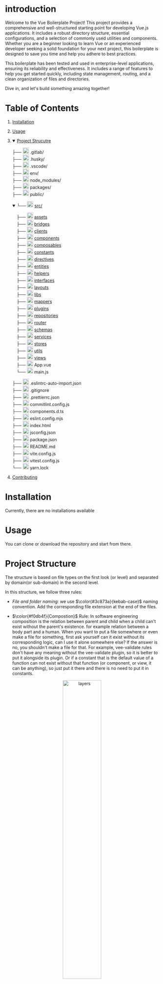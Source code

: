 # introduction 

Welcome to the Vue Boilerplate Project! This project provides a comprehensive and well-structured starting point for developing Vue.js applications. It includes a robust directory structure, essential configurations, and a selection of commonly used utilities and components. Whether you are a beginner looking to learn Vue or an experienced developer seeking a solid foundation for your next project, this boilerplate is designed to save you time and help you adhere to best practices.

This boilerplate has been tested and used in enterprise-level applications, ensuring its reliability and effectiveness. It includes a range of features to help you get started quickly, including state management, routing, and a clean organization of files and directories.

Dive in, and let's build something amazing together!

# Table of Contents
1. [Installation](#installation)
2. [Usage](#usage)
3. <details open>
   <summary>
   <a href="#project-structure">Project Strucutre</a>
   </summary>
 
   ├── <img src="https://github.com/user-attachments/assets/c8216515-52bd-4460-9aa6-741fea290799" width="20px" height="20px"/> .gitlab/ <br/>
   ├── <img src="https://github.com/user-attachments/assets/af6489c2-2840-4dbc-ac20-728e3fb4eca5" width="20px" height="20px"/> .husky/ <br/>
   ├── <img src="https://github.com/user-attachments/assets/b0c5646c-98bd-4bfa-80f4-853bc299b6e0" width="20px" height="20px"/> .vscode/ <br/>
   ├── <img src="https://github.com/user-attachments/assets/6818b5c9-bf0b-4a9c-a517-cea266b5b652" width="20px" height="20px"/> env/ <br/>
   ├── <img src="https://github.com/user-attachments/assets/baa20c8a-ffc3-4954-bb66-2dba1e51b5a6" width="20px" height="20px"/> node_modules/ <br/>
   ├── <img src="https://github.com/user-attachments/assets/aefcf5a4-0869-45b8-bfc7-61b749344d24" width="20px" height="20px"/> packages/ <br/>
   ├── <img src="https://github.com/user-attachments/assets/848036ca-0709-4877-b8bd-1ec7578b1a51" width="20px" height="20px"/> public/ <br/> 
   <details open> 
   <summary> 
   └── <img src="https://github.com/user-attachments/assets/126d7e9b-3e11-4486-86aa-912027d306e8" width="20px" height="20px"/> <a href="#src">src/</a>
   </summary>
    
   &emsp;├── <img src="https://github.com/user-attachments/assets/4ddc495d-fb72-486f-b16d-befb26043637" width="20px" height="20px"/> [assets](#assets) <br/>
   &emsp;├── <img src="https://github.com/user-attachments/assets/61f8746f-479c-44fe-ae76-7f79689bc863" width="20px" height="20px"/> [bridges](#bridges) <br/>
   &emsp;├── <img src="https://github.com/user-attachments/assets/fb0ac7f8-e2c6-4b2e-b3b4-158c3e88ed59" width="20px" height="20px"/> [clients](#clients) <br/>
   &emsp;├── <img src="https://github.com/user-attachments/assets/3c1171bf-ebc4-4c01-9112-cef698e7c093" width="20px" height="20px"/> [components](#components) <br/>
   &emsp;├── <img src="https://github.com/user-attachments/assets/61f8746f-479c-44fe-ae76-7f79689bc863" width="20px" height="20px"/> [composables](#composables) <br/>
   &emsp;├── <img src="https://github.com/user-attachments/assets/e34fad94-e848-44f8-a0e2-bcb7560e7664" width="20px" height="20px"/> [constants](#constants) <br/>
   &emsp;├── <img src="https://github.com/user-attachments/assets/61f8746f-479c-44fe-ae76-7f79689bc863" width="20px" height="20px"/> [directives](#directives) <br/>
   &emsp;├── <img src="https://github.com/user-attachments/assets/61f8746f-479c-44fe-ae76-7f79689bc863" width="20px" height="20px"/> [entities](#entities) <br/>
   &emsp;├── <img src="https://github.com/user-attachments/assets/bc103c2f-45c6-44d5-be20-abb328fdf3fc" width="20px" height="20px"/> [helpers](#helpers) <br/>
   &emsp;├── <img src="https://github.com/user-attachments/assets/98a227ff-d3a8-4d7e-99db-5455c12bc7e9" width="20px" height="20px"/> [interfaces](#interfaces) <br/>
   &emsp;├── <img src="https://github.com/user-attachments/assets/4fa69775-3571-437b-9ae7-687e41c96b02" width="20px" height="20px"/> [layouts](#layouts) <br/>
   &emsp;├── <img src="https://github.com/user-attachments/assets/d5747e81-f119-4e5f-a7a7-89712b0e3da7" width="20px" height="20px"/> [libs](#libs) <br/>
   &emsp;├── <img src="https://github.com/user-attachments/assets/61f8746f-479c-44fe-ae76-7f79689bc863" width="20px" height="20px"/> [mappers](#mappers) <br/>
   &emsp;├── <img src="https://github.com/user-attachments/assets/859d0af7-f109-4758-a6d4-d2e644b26cb2" width="20px" height="20px"/> [plugins](#plugins) <br/>
   &emsp;├── <img src="https://github.com/user-attachments/assets/61f8746f-479c-44fe-ae76-7f79689bc863" width="20px" height="20px"/> [repositories](#repositories) <br/> 
   &emsp;├── <img src="https://github.com/user-attachments/assets/b1b9b6af-cb11-4d27-adef-b8d7aa657871" width="20px" height="20px"/> [router](#router) <br/>
   &emsp;├── <img src="https://github.com/user-attachments/assets/29da70d3-9a77-4ffc-82ae-2bfa688e899c" width="20px" height="20px"/> [schemas](#schemas) <br/>
   &emsp;├── <img src="https://github.com/user-attachments/assets/5d4fd89e-6b05-4f24-8009-1bc39b1c4923" width="20px" height="20px"/> [services](#services)  <br/> 
   &emsp;├── <img src="https://github.com/user-attachments/assets/61f8746f-479c-44fe-ae76-7f79689bc863" width="20px" height="20px"/> [stores](#stores) <br/>
   &emsp;├── <img src="https://github.com/user-attachments/assets/f3163c07-5aae-4444-8d84-1a056a10a818" width="20px" height="20px"/> [utils](#utils) <br/>
   &emsp;├── <img src="https://github.com/user-attachments/assets/f6efefe5-bcf5-444a-acb6-789ab0540a52" width="20px" height="20px"/> [views](#views) <br/>
   &emsp;├── <img src="https://github.com/user-attachments/assets/d9012bbe-7a34-4f5d-b3ed-419d7a33c6e7" width="20px" height="20px"/> App.vue <br/>
   &emsp;└── <img src="https://github.com/user-attachments/assets/79005a9f-8fc4-45b5-9399-2dff45659b81" width="20px" height="20px"/> main.js <br/>
   </details>
   
   ├── <img src="https://github.com/user-attachments/assets/974d096c-292f-419a-bc79-c3bd2f5c465c" width="20px" height="20px"/> .eslintrc-auto-import.json <br/>
   ├── <img src="https://github.com/user-attachments/assets/c3aad385-41df-46ee-9d3f-e9a4d9855b5a" width="20px" height="20px"/> .gitignore <br/> 
   ├── <img src="https://github.com/user-attachments/assets/fbdb0684-c8f7-4904-9f4b-bfa708b6796b" width="20px" height="20px"/> .prettierrc.json <br/>
   ├── <img src="https://github.com/user-attachments/assets/d9462012-bb2b-47be-93d3-ac38287eb0e5" width="20px" height="20px"/> commitlint.config.js <br/>
   ├── <img src="https://github.com/user-attachments/assets/c76a4932-9a46-46fd-9969-9ab23f7fe1bb" width="20px" height="20px"/> components.d.ts <br/>
   ├── <img src="https://github.com/user-attachments/assets/4161c0ff-f9f6-4e15-a093-c6f06ed9ee9e" width="20px" height="20px"/> eslint.config.mjs <br/>
   ├── <img src="https://github.com/user-attachments/assets/f5680e4c-5825-42b8-af78-27c66679a107" width="20px" height="20px"/> index.html <br/>
   ├── <img src="https://github.com/user-attachments/assets/4bb53694-27a4-4e67-bacc-d82271de4d6d" width="20px" height="20px"/> jsconfig.json <br/>
   ├── <img src="https://github.com/user-attachments/assets/4728e1e1-f7b9-436e-8da8-144b9ccc6b74" width="20px" height="20px"/> package.json <br/>
   ├── <img src="https://github.com/user-attachments/assets/e476921a-4838-43d7-99f4-721bb187d672" width="20px" height="20px"/> README.md <br/>
   ├── <img src="https://github.com/user-attachments/assets/b1690ee9-5946-4e2f-b037-69f4aad05363" width="20px" height="20px"/> vite.config.js <br/>
   ├── <img src="https://github.com/user-attachments/assets/01d42464-740a-42f6-ab89-5e5134fbf8b6" width="20px" height="20px"/> vitest.config.js <br/>
   └── <img src="https://github.com/user-attachments/assets/61713452-cfb1-4e01-bf1f-fc01fc16d9a0" width="20px" height="20px"/> yarn.lock <br/>
</details>

4. [Contributing](#contributing)

# Installation

Currently, there are no installations available

# Usage

You can clone or download the repository and start from there.

# Project Structure
The structure is based on file types on the first look (or level) and separated by domain(or sub-domain) in the second level.

In this structure, we follow three rules:

- *File and folder naming:* we use $\color{#3c873a}{kebab-case}$ naming convention. Add the corresponding file extension at the end of the files.

- $\color{#f0db4f}{Compostion}$ Rule: In software engineering composition is the relation between parent and child when a child can't exist without the parent's existence. for example relation between a body part and a human.
When you want to put a file somewhere or even make a file for something, first ask yourself can it exist without its corresponding logic, can I use it alone somewhere else?
If the answer is no, you shouldn't make a file for that. For example, vee-validate rules don't have any meaning without the vee-validate plugin, so it is better to put it alongside its plugin. Or if a constant that is the default value of a function can not exist without that function (or component, or view, it can be anything), so just put it there and there is no need to put it in constants.

<div align="center"> <img src="https://github.com/user-attachments/assets/41564ddc-a780-4f6a-a27b-9862cae378ce" alt="layers" width="50%" height="50%"/> </div>

- Layers: In the above picture, you can see the connection between layers. Learn about each one in the descriptions below. 

> [!IMPORTANT]  
> Note that this picture is about one domain. The connection between layers of one domain is like the picture, but if you want to have a connection between two parts that are not adjacent then you will use `eventBus` for this purpose. But if you want a connection between two domains you may use bridges. 

## src
<img src="https://github.com/user-attachments/assets/126d7e9b-3e11-4486-86aa-912027d306e8" width="20px" height="20px"/>
The main folder contains the application's main files.

> [!IMPORTANT]  
> There is no need to import from "vue", "vue-router", "pinia" and "vee-validate". All the methods and exported functionalities from these packages are auto-imported.

### assets 
<img src="https://github.com/user-attachments/assets/4ddc495d-fb72-486f-b16d-befb26043637" width="20px" height="20px"/>
Static assets (also called resources) like images, icons (SVG), fonts, and other media files are stored in the assets folder. If you have any static files, feel free to put them in here.

 ├── <img src="https://github.com/user-attachments/assets/58c0c76b-6911-40d7-aa03-142527a09929" width="20px" height="20px"/> fonts/  Any font that is used throughout your application. <br/>
> [!TIP]  
> It is good practice to have `/fonts/${fontName}/regular.woff` structure.
> 
 ├── <img src="https://github.com/user-attachments/assets/fc2799f0-fe47-414d-96ab-eab77384c2e1" width="20px" height="20px"/> images/ Any image file (exclude favicon icons) comes in here. <br/> 
 ├── <img src="https://github.com/user-attachments/assets/30e7b6dc-0aea-4609-b412-7b8691ffb2b3" width="20px" height="20px"/> style/ Contains style related files. We use SCSS and a custom design system in this template. <br/>
 └── <img src="https://github.com/user-attachments/assets/dc9259d8-da5f-4ab0-919f-9a166e2fc4e2" width="20px" height="20px"/> svg/ SVG files (mostly icons) used in project. <br/>
 > [!TIP]  
> It is a good practice to separate your SVGs by domains like `/shared/` or `/auth/`.
> Also SVGs will be auto-transformed to a Vue component and accessed by `svg-loader` component. This component is auto-registered and accepts name, transformation(boolean), height, width, color, backgroundColor, and preserveAspectRatio as props. You can also define a pattern for SVG files and even add ignore and custom a transformation function to svg-loader vite-plugin. 

### bridges
<img src="https://github.com/user-attachments/assets/61f8746f-479c-44fe-ae76-7f79689bc863" width="20px" height="20px"/> 
Intended for files that act as intermediaries or connectors between different subdomains of the application(the anti-corruption layer).

For example a shared logout or getting userInfo from auth or userManger domain. 

> [!TIP]
It is a good practice to have `.bridge` file extension at the end of file names.

### clients
<img src="https://github.com/user-attachments/assets/fb0ac7f8-e2c6-4b2e-b3b4-158c3e88ed59" width="20px" height="20px"/>
Intended for code that interfaces with external systems such as back-end APIs, WebAPIs like session and local storage, IndexDb, and ...

On the other hand, a client is: 

- a communicational interface to the persistence layer(where data is persisted such as back-end database or web storage).
- After the client, we don't have any access to data sent to the persistence layer.
- a singleton instance.
- It can contain browser APIs or some library and its configuration that can work like this interface. (like Axios instance or localStorage instance)

> [!TIP]
> There is a client helper class that can easily make an HTTP client for you(Axios).
> It is a good practice to have `.client` extension at the end of the file name. 

### components 
<img src="https://github.com/user-attachments/assets/3c1171bf-ebc4-4c01-9112-cef698e7c093" width="20px" height="20px"/>
Intended for Vue components used throughout the project. 

> [!IMPORTANT]  
> It is a good practice to have `.component` extension at the end of file names, for example `text-field.component.vue` (this will defer component files from view files).
> Components will be auto-registered and there is no need to import them. Dynamic component (or called component :is) is also available by `dynamic-component` keyword. In the template, we use Pascal-case for using Vue components. 

### composables
<img src="https://github.com/user-attachments/assets/61f8746f-479c-44fe-ae76-7f79689bc863" width="20px" height="20px"/>
Intended for composables used throughout the project. According to Vue itself a "composable" is a function that leverages Vue's Composition API to encapsulate and reuse stateful logic. So whenever you have these 4 pillars you have a composable: 

- Composition of a logic and extending vue composition API
- reusability
- state (reactive)
- encapsulation 

For example, consider a useToast composable. It is a composition and encapsulation of toast logic that is reused in any part of the application, and it has a reactive toast stack state (this state can be borrowed from another place but it must have a state or return a state). 

If you don't have these 4 pillars, then you may not define a composable.

> [!IMPORTANT]  
> It is a good practice to have `.composable` file extension. Compostables are auto-registered if you do only one thing: named export of `use${name}` and name is pascal-case, for example, `export const useToast;`

### constants
<img src="https://github.com/user-attachments/assets/e34fad94-e848-44f8-a0e2-bcb7560e7664" width="20px" height="20px"/>
Intended for storing constants or configurations used across the project. 

Each domain (including shared) can have its constant folder with a facade in `/constants/${name}/index.js`. Other files should have `.constant` file extension.
Use `object.freeze()`, follow CONSTANT_NAMING_CONVENTION and composition rule.
 
### directives 
<img src="https://github.com/user-attachments/assets/61f8746f-479c-44fe-ae76-7f79689bc863" width="20px" height="20px"/>
Intended for custom Vue directives.

> [!IMPORTANT]  
> It is a good practice to have `.directive` at the end of file names, for example, `v-click-outside.directive.js`.
> Directive will be auto-registred if you follow two rules: 1. file name must be `v-${name}.directive.js` and the name must be in kebab-case. 2. Must name export `v${name}` and name must be pascal-case, for example, `export const vClickOutside;`.

### entities
<img src="https://github.com/user-attachments/assets/61f8746f-479c-44fe-ae76-7f79689bc863" width="20px" height="20px"/>
Intended for defining data models or entities used in the application. for example, a class that is responsible for modeling a User.

An entity is:
- A class that represents a unique form of data.
- Instances of this class can be mutated and each one has a lifecycle.
- Smallest part of the data structure which is responsible for modeling BL-related data.
- Mappers of BL usually work with an instance of an entity.

> [!TIP]  
It is a good practice to have `.entity` extension at the end of file names.

### helpers
<img src="https://github.com/user-attachments/assets/bc103c2f-45c6-44d5-be20-abb328fdf3fc" width="20px" height="20px"/>
Contains helpers that are used in the application. 

The origin of helper comes from helper classes in Java. Classes that had internal state and sometimes bounded to the app logic. for example ArrayList, or a class that can only be used in your app and depends on the BL of your app. 

If you have these clauses below then you have a helper:

- It has low-mid complexity.
- It is framework independent.
- It can be related to your project logic. (not an obligation)
- It may not be able to use it in other projects. (not an obligation)
- It usually has some internal state. (not an obligation)
- It is a class or an object. It usually is not a function. (and again not an obligation)

If at least two no obligatory clauses above are correct, then you have a helper. A class with an internal state, a function that is dependent on your BL, and a specifically designed class only can be used in your app. All of these are helpers.

It is a good practice to have `.helper` extension at the end of the file name. Helpers can be related only to one domain so, it is a good practice to define a folder for each domain, add an index.js file, and put helpers of each domain in the corepuning folder (shared domain is also there).

> [!TIP]  
> The tricky point is that helpers are different from utils. Utils are pure and app agnostic and don't have an internal state but helpers are usually not pure and bound to the app logic and can not be used outside of the context of the app (usually). 

### interfaces
<img src="https://github.com/user-attachments/assets/98a227ff-d3a8-4d7e-99db-5455c12bc7e9" width="20px" height="20px"/>
Intended for general interface definitions (interface or abstract class used to ensure a class has some methods).

> [!TIP]  
> It is a good practice to have `.interface` extension at the end of file names.
> There is an Interface util that makes making interfaces much easier.
> Repository and Service must implement an interface (the interface of these two can be the same).

### layouts
<img src="https://github.com/user-attachments/assets/4fa69775-3571-437b-9ae7-687e41c96b02" width="20px" height="20px"/>
Intended for defining the overall structure of layouts in the application. 

> [!TIP]  
> It is a good practice to have `.layout` at the end of file names and register layouts by layout key in the meta of each route (or the root roure). For this cause, you can use the layout component that is provided in this template. (if there is no layout key determined then the `default.layout.vue` will be rendered as the layout of the page)

### libs
<img src="https://github.com/user-attachments/assets/d5747e81-f119-4e5f-a7a7-89712b0e3da7" width="20px" height="20px"/>
Intended for including third-party libraries' decorators or custom libraries used in the project.

If you have these clauses below then you have a lib:

- It has mid-high complexity.
- It is framework-independent.
- It is an object or a class that contains some related responsibility (like toasting, encryption, etc.).
- It can be used in other projects.
- It can be team-developed lib or it can be wrapper of third-party lib.
- It commonly can be called a tool as well.
- It can be used in both BL and UI layers.

It is a good practice to have `.lib` extension at the end of the file name. It is also good to have a facade of all libs at `/libs/index.js`.

### mappers
<img src="https://github.com/user-attachments/assets/61f8746f-479c-44fe-ae76-7f79689bc863" width="20px" height="20px"/>
Intended for mapping data from one format to another (Used in BL or UI layer).

A mapper is a function, class, or object that is used to map or convert data. (usually returns an entity instance)

> [!TIP]
> It is a good practice to have `.mapper` file extension. 
> It is better to start the mapper name with `to` keyword like toDecoded, toString!

### plugins
<img src="https://github.com/user-attachments/assets/859d0af7-f109-4758-a6d4-d2e644b26cb2" width="20px" height="20px"/>
Intended for Vue plugins or other plugins used by the app. According to Vue itself, plugins are self-contained code that usually add app-level functionality to Vue. So if you have an encapsulated code but want to expose it to the entire app, then you have a plugin. Consider plugins are Vue-related concepts, so in most cases, if you don't have reactivity and logic to add to Vue app functionality then you don't want to define a plugin.

> [!TIP]  
> It is a common practice in Vue 3 that plugins would provide an injectable with a Symbol key and there is a corresponding composable that injects the injectable with that Symbol key. Defining a key Symbol would make access to the plugin only through the composable.

> [!IMPORTANT]  
> Plugins are auto-registered by "pluginLoader" if you follow these rules:
> - Define a folder for each plugin, like `/plugins/toast/`.
> - Add an index.js file to the folder and export default the plugin config, like `export default { //config };`
> - The config is like Nuxt and the hierarchy of loading is the same as well:
> ```js
> export default {
>  /* name of plugins, used for dependencies or
>   ignore, if not passed plugin-${number}
>   will be selected as the name. That number
>   is the number for each plugin without a name */
>  name: String,
>  /* defines that the plugin should load before or
> After the app mount default value is pre */
>  enforce: "pre" | "post",
>  /* name of plugins that must load before this plugin */
>  dependOn: Array | string,
>  // declare that this plugin must fully load before going to load the next one or not
>  parallel: Boolean
>  // works like install, the app will be passed as its argument
>  setup: Function,
>};
> ```
> In main.js you can see "pluginLoader" plugin. This plugin accepts a configuration as well: 
> ```js
> const options = {
>  /* Array of plugin-names to ignore
>   A single name is acceptable by string format*/
>  ignore: Array | String,
>  // a function to mount the app default is app.mount("#app")
>  mount: Function,
>};
> ```
> Hierarchy: It just works like Nuxt plugin loading! First, it starts the loading by file name hierarchy, if it depends on some other plugin, it will load them first. if it is not and parallel is set to true it starts loading this plugin and goes to load the next one, and if it is set to false, it fully loads it and then it goes to the next one!
> 
> You can read it in Nuxt documentation as well: [Nuxt plugin directory](https://nuxt.com/docs/guide/directory-structure/plugins)

### repositories
<img src="https://github.com/user-attachments/assets/61f8746f-479c-44fe-ae76-7f79689bc863" width="20px" height="20px"/>
Intended for data access logic, such as interacting with APIs or databases (these implement the interface of the external system or in other words the details of communicating with the external systems).

A repository is:
- A wrapper to the client and encapsulates the logic of using the client from the service.
- Uses client to communicate with the persistence layer.
  
> [!IMPORTANT]
> Each repository must implement an interface.

> [!TIP]  
> It is a good practice to have `.repository` file extension.

### router
<img src="https://github.com/user-attachments/assets/b1b9b6af-cb11-4d27-adef-b8d7aa657871" width="20px" height="20px"/>
Contains the routing logic for the application (including routes of each domain and middleware).

The router instance is created with all routes configuration and global middlewares in `/router/index.js`. Middlewares should have `.middleware` file extension as well.

### schemas
<img src="https://github.com/user-attachments/assets/29da70d3-9a77-4ffc-82ae-2bfa688e899c" width="20px" height="20px"/>
Intended for data validation schemas. Schema is a function, object, or class that is used for validation of data between layers!

> [!TIP]  
> It is a good practice to have `.schema` file extension.
> In this structure we use [Yup](https://github.com/jquense/yup) to fulfill this mean.

### services
<img src="https://github.com/user-attachments/assets/5d4fd89e-6b05-4f24-8009-1bc39b1c4923" width="20px" height="20px"/>
Intended for service classes or functions that encapsulate business logic.

A service:
- Is the facade of some methods that are a communicational interface between store and repositories.
- Uses repositories to get data from the persistence layer.
- Chooses to work with which repository.
- Is a wrapper for repository, schema, and mapper.
- Uses repository to get data, schema to validate input and output data, and mapper to map and convert data.

> [!IMPORTANT]  
> A service must implement an interface.

> [!TIP]  
> It is a good practice to have `.service` file extension.

### stores
<img src="https://github.com/user-attachments/assets/61f8746f-479c-44fe-ae76-7f79689bc863" width="20px" height="20px"/>
Contains state management logic, likely using pinia or another state management library.

Store Actions use services to communicate with other layers (BL). 

A store can have its own related mapper.

In this structure, the store is used to store both UI and BL states. If you want to pass the state from store to BL (for example passing token from authStore to Axsios-client interceptor) direct passing is forbidden. The only way is to publish an event for example `token:change`, and subscribe to that event in the client interceptor. It applies to BL to UI communication as well, if you want to send data for example logging out when the token is expired with a 401 status code, then you need to publish an event in the client interceptor and subscribe to it in the store. Note that for centralizing these pub-subs, all the subscription and publishing events between UI and BL layers, in UI that affect all domains must be in `sharedStore`.

> [!IMPORTANT]  
> As mentioned all pub-subs that affect multiple subdomains must happen in `sharedStore`. To achieve this goal we must initiate the `sharedStore`, so putting `useSharedStore()` in pinia plugin setup will initiate it and this is obligatory.

> [!TIP]  
> In this structure we use recommended vue state manager pinia. Also, it is a good practice to have `.store` at the end of actions, state, and getters files, and index.js is the place where the store is created.
> You can use `eventBus` lib provided in this structure.  

### utils
<img src="https://github.com/user-attachments/assets/f3163c07-5aae-4444-8d84-1a056a10a818" width="20px" height="20px"/>
Contains utility functions that can be used across the project.

The origin of utils comes from Java classes with all static methods used across the program to help the developer and obey SOLID principles. for example, the Math class or just an isString function.

If you have these clauses below then you have a util:

- It is a class with all static methods or some functions.
- It has low complexity and does a more abstract job.
- It does not have any internal state, so it's a pure function.
- It is usable in other projects.
- It is framework-independent and app-independent.

If you don't have any of the clauses above then you may not define a util.
It is a good practice to have `.util` extension at the end of the file name. It is also good to have a facade of all utils at `/utils/index.js`.
### views

<img src="https://github.com/user-attachments/assets/f6efefe5-bcf5-444a-acb6-789ab0540a52" width="20px" height="20px"/>
Contains the main view components, which are the pages of the application.

It is a good practice to have `.view` extension at the end of the file names.

# Contributing

Provide instructions for contributing to the project.
